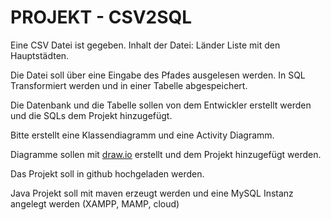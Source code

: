 # PROJEKT - CSV2SQL

Eine CSV Datei ist gegeben. Inhalt der Datei: Länder Liste mit den Hauptstädten.

Die Datei soll über eine Eingabe des Pfades ausgelesen werden. In SQL Transformiert werden und in einer Tabelle abgespeichert.

Die Datenbank und die Tabelle sollen von dem Entwickler erstellt werden und die SQLs dem Projekt hinzugefügt.

Bitte erstellt eine Klassendiagramm und eine Activity Diagramm.

Diagramme sollen mit [draw.io](http://draw.io) erstellt und dem Projekt hinzugefügt werden.

Das Projekt soll in github hochgeladen werden.

Java Projekt soll mit maven erzeugt werden und eine MySQL Instanz angelegt werden (XAMPP, MAMP, cloud)